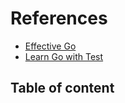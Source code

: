 # References

- [Effective Go](https://go.dev/doc/effective_go)
- [Learn Go with Test](https://quii.gitbook.io/learn-go-with-tests)

## Table of content
